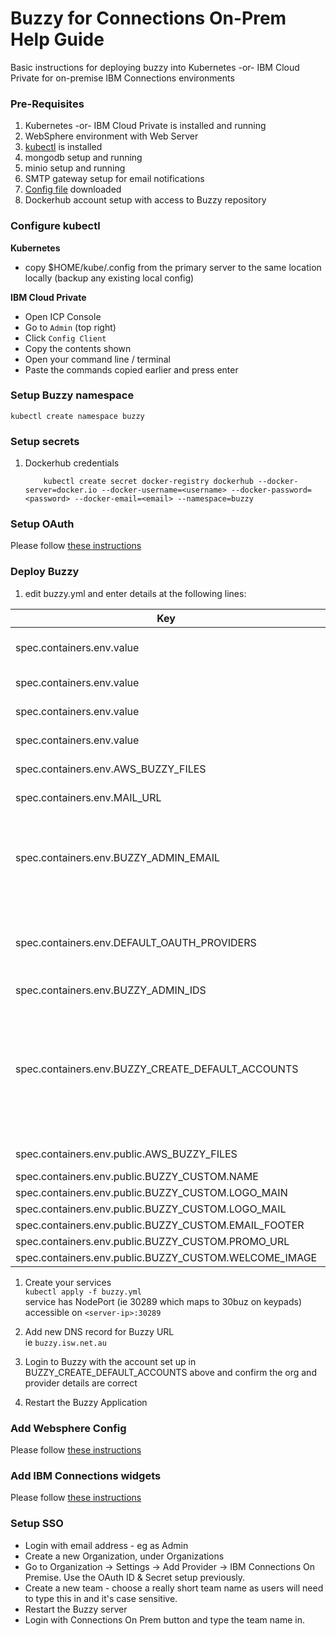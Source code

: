 # Buzzy for Connections On-Prem Help Guide
Basic instructions for deploying buzzy into Kubernetes -or- IBM Cloud Private for on-premise IBM Connections environments

### Pre-Requisites
1. Kubernetes -or- IBM Cloud Private is installed and running
1. WebSphere environment with Web Server
1. [kubectl](https://kubernetes.io/docs/tasks/tools/install-kubectl/) is installed
1. mongodb setup and running
1. minio setup and running
1. SMTP gateway setup for email notifications
1. [Config file](/assets/config/buzzy.yml) downloaded
1. Dockerhub account setup with access to Buzzy repository


### Configure kubectl

**Kubernetes**

- copy \$HOME/kube/.config from the primary server to the same location locally (backup any existing local config)

**IBM Cloud Private**

- Open ICP Console
- Go to `Admin` (top right)
- Click `Config Client`
- Copy the contents shown
- Open your command line / terminal
- Paste the commands copied earlier and press enter


### Setup Buzzy namespace
    kubectl create namespace buzzy

### Setup secrets
1.  Dockerhub credentials

            kubectl create secret docker-registry dockerhub --docker-server=docker.io --docker-username=<username> --docker-password=<password> --docker-email=<email> --namespace=buzzy

### Setup OAuth

Please follow [these instructions](/buzzy/buzzy-oauth/)

### Deploy Buzzy

1. edit buzzy.yml and enter details at the following lines:	 

| Key | Line | Description |
| --- | ---- | ----------- |
| spec.containers.env.value | 50 | URL you are deploying Buzzy to, including https://  |
| spec.containers.env.value | 54 | Enter your mongoDB credentials   |
| spec.containers.env.value | 56 | Enter your mongoDB debug credentials   |
| spec.containers.env.value | 58 | Enter your SMTP details |
| spec.containers.env.AWS_BUZZY_FILES | 71-77 | Your individual AWS details for file storage  |
| spec.containers.env.MAIL_URL | 126 | Enter your SMTP details as above |
| spec.containers.env.BUZZY_ADMIN_EMAIL | 128 | OPTIONAL: Enter Admin user email, used as the primary owner of the default buzzes and resources that appear on the palette |
| spec.containers.env.DEFAULT_OAUTH_PROVIDERS | 129-142 | Details for the OAuth provider(s) to be setup. ClientID and ClientSecret are from the OAuth setup in the previous step. |
| spec.containers.env.BUZZY_ADMIN_IDS | 143 | Enter Admin user ids |
| spec.containers.env.BUZZY_CREATE_DEFAULT_ACCOUNTS  | 160 | Default accounts created. Set isAdmin for these accounts to be considered the same as BUZZY_ADMIN_EMAIL. Make the email the same as one from the OAuth provider to be able to view and edit the provider settings |
| spec.containers.env.public.AWS_BUZZY_FILES | 246 | More AWS details for files |
| spec.containers.env.public.BUZZY_CUSTOM.NAME | 382 | Company Name |
| spec.containers.env.public.BUZZY_CUSTOM.LOGO_MAIN | 385 | URL of your main logo |
| spec.containers.env.public.BUZZY_CUSTOM.LOGO_MAIL | 386 | URL of us in Email |
| spec.containers.env.public.BUZZY_CUSTOM.EMAIL_FOOTER | 389 | Email Footer |
| spec.containers.env.public.BUZZY_CUSTOM.PROMO_URL | 391 | Splash image |
| spec.containers.env.public.BUZZY_CUSTOM.WELCOME_IMAGE | 393 | Welcome Image |

1. Create your services   
`kubectl apply -f buzzy.yml`   
service has NodePort (ie 30289 which maps to 30buz on keypads)   
accessible on `<server-ip>:30289`
1. Add new DNS record for Buzzy URL   
ie `buzzy.isw.net.au`

1. Login to Buzzy with the account set up in BUZZY_CREATE_DEFAULT_ACCOUNTS above and confirm the org and provider details are correct

1. Restart the Buzzy Application

### Add Websphere Config
Please follow [these instructions](/buzzy/buzzy-wasconfig/)

### Add IBM Connections widgets
Please follow [these instructions](/buzzy/buzzy-widgets/)

### Setup SSO

* Login with email address - eg as Admin  
* Create a new Organization, under Organizations
* Go to Organization -> Settings -> Add Provider -> IBM Connections On Premise. Use the OAuth ID & Secret setup previously.
* Create a new team - choose a really short team name as users will need to type this in and it's case sensitive.  
* Restart the Buzzy server  
* Login with Connections On Prem button and type the team name in.  
